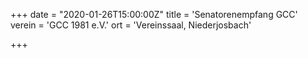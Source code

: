 +++
date = "2020-01-26T15:00:00Z"
title = 'Senatorenempfang GCC'
verein = 'GCC 1981 e.V.'
ort = 'Vereinssaal, Niederjosbach'

+++

      